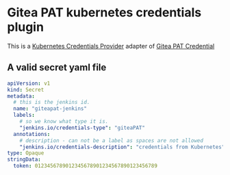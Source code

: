 # Gitea PAT kubernetes credentials plugin

This is a [Kubernetes Credentials Provider](https://plugins.jenkins.io/kubernetes-credentials-provider/) adapter of [Gitea PAT Credential](https://docs.cloudbees.com/docs/cloudbees-jenkins-distribution/latest/distro-admin-guide/gitea-app-auth)

## A valid secret yaml file
```yaml
apiVersion: v1
kind: Secret
metadata:
  # this is the jenkins id.
  name: "giteapat-jenkins"
  labels:
    # so we know what type it is.
    "jenkins.io/credentials-type": "giteaPAT"
  annotations:
    # description - can not be a label as spaces are not allowed
    "jenkins.io/credentials-description": "credentials from Kubernetes"
type: Opaque
stringData:
  token: 0123456789012345678901234567890123456789
```
